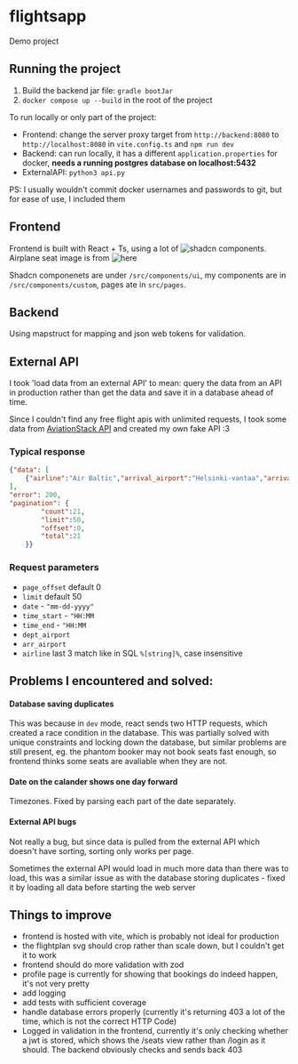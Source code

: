 # flightsapp

Demo project

## Running the project

1. Build the backend jar file: `gradle bootJar`
2. `docker compose up --build` in the root of the project

To run locally or only part of the project:
- Frontend: change the server proxy target from `http://backend:8080` to `http://localhost:8080` in `vite.config.ts` and `npm run dev`
- Backend: can run locally, it has a different `application.properties` for docker, **needs a running postgres database on localhost:5432**
- ExternalAPI: `python3 api.py`

PS: I usually wouldn't commit docker usernames and passwords to git, but for ease of use, I included them

## Frontend

Frontend is built with React + Ts, using a lot of ![shadcn](https://ui.shadcn.com/) components. Airplane seat image is from ![here](https://www.flyporter.com/en-ca/travel-information/inflight/seat-maps)

Shadcn componenets are under `/src/components/ui`, my components are in `/src/components/custom`, pages ate in `src/pages`.

## Backend

Using mapstruct for mapping and json web tokens for validation.


## External API

I took 'load data from an external API' to mean: query the data from an API in production rather than get the data and save it in a database ahead of time.

Since I couldn't find any free flight apis with unlimited requests, I took some data from [AviationStack API](https://aviationstack.com/documentation) and created my own fake API :3

### Typical response
```json
{"data": [
    {"airline":"Air Baltic","arrival_airport":"Helsinki-vantaa","arrival_time":"2025-03-24T08:00:00+00:00","departure_airport":"Riga International","departure_time":"2025-03-24T07:00:00+00:00","flight_date":"2025-03-24"},...
],
"error": 200,
"pagination": {
        "count":21,
        "limit":50,
        "offset":0,
        "total":21
    }}
```

### Request parameters
- `page_offset` default 0
- `limit` default 50
- `date` - `"mm-dd-yyyy"`
- `time_start` - `"HH:MM`
- `time_end` - `"HH:MM`
- `dept_airport`
- `arr_airport`
- `airline` last 3 match like in SQL `%[string]%`, case insensitive


## Problems I encountered and solved:

#### Database saving duplicates

This was because in `dev` mode, react sends two HTTP requests, which created a race condition in the database. This was partially solved with unique constraints and locking down the database, but similar problems are still present, eg. the phantom booker may not book seats fast enough, so frontend thinks some seats are avaliable when they are not. 

#### Date on the calander shows one day forward

Timezones. Fixed by parsing each part of the date separately.

#### External API bugs

Not really a bug, but since data is pulled from the external API which doesn't have sorting, sorting only works per page.

Sometimes the external API would load in much more data than there was to load, this was a similar issue as with the database storing duplicates - fixed it by loading all data before starting the web server

## Things to improve

- frontend is hosted with vite, which is probably not ideal for production
- the flightplan svg should crop rather than scale down, but I couldn't get it to work
- frontend should do more validation with zod
- profile page is currently for showing that bookings do indeed happen, it's not very pretty
- add logging
- add tests with sufficient coverage
- handle database errors properly (currently it's returning 403 a lot of the time, which is not the correct HTTP Code)
- Logged in validation in the frontend, currently it's only checking whether a jwt is stored, which shows the /seats view rather than /login as it should. The backend obviously checks and sends back 403
